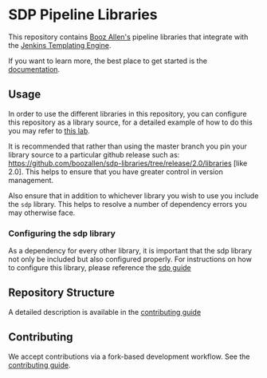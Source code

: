 # SDP Pipeline Libraries

This repository contains [Booz Allen's](https://boozallen.com) pipeline libraries that integrate with the [Jenkins Templating Engine](https://plugins.jenkins.io/templating-engine/).

If you want to learn more, the best place to get started is the [documentation](https://boozallen.github.io/sdp-docs/sdp-libraries/). 

## Usage

In order to use the different libraries in this repository, you can configure this repository as a library source, for a detailed example of how to do this you may refer to [this lab](https://boozallen.github.io/sdp-docs/learning-labs/1/jte-the-basics/3-first-libraries.html#_configure_the_library_source). 

It is recommended that rather than using the master branch you pin your library source to a particular github release such as: https://github.com/boozallen/sdp-libraries/tree/release/2.0/libraries [like 2.0].  This helps to ensure that you have greater control in version management. 

Also ensure that in addition to whichever library you wish to use you include the `sdp` library. This helps to resolve a number of dependency errors you may otherwise face.

### Configuring the sdp library

As a dependency for every other library, it is important that the sdp library not only be included but also configured properly. For instructions on how to configure this library, please reference the [sdp guide](https://boozallen.github.io/sdp-docs/sdp-libraries/libraries/sdp.html)

## Repository Structure

A detailed description is available in the [contributing guide](./docs/contributing/index.md)

## Contributing

We accept contributions via a fork-based development workflow. See the [contributing guide](./docs/contributing/index.md).
